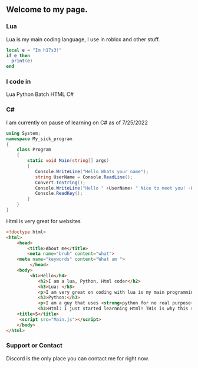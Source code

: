 ## Welcome to my page.
 
 
### Lua

Lua is my main coding language, I use in roblox and other stuff.

```lua
local e = "Im h17s3!"
if e then
  print(e)
end
```

### I code in

Lua 
Python 
Batch
HTML
C#
### C#
I am currently on pause of learning on C# as of 7/25/2022

```csharp
using System;
namespace My_sick_program
{
    class Program
    {
        static void Main(string[] args)
        {
           Console.WriteLine("Hello Whats your name");
           string UserName = Console.ReadLine();
           Convert.ToString();
           Console.WriteLine("Hello " +UserName+ " Nice to meet you! -H17S3");
           Console.ReadKey();
        }
    }
}
```

Html is very great for websites
```html
<!doctype html>
<html>
    <head>
        <title>About me</title>
        <meta name="bruh" content="what">
    <meta name="keywords" content="What am ">
         </head>
    <body>
         <h1>Hello</h4>
            <h2>I am a lua, Python, Html coder</h2>
            <h3>Lua: </h3>
            <p>I am very great on coding with lua is my main programming laugnage</p>
            <h3>Python:</h3>
            <p>I am a guy that uses <strong>python for no real purpose</strong></p>
            <h3>Html: I just started learnning Html! THis is why this site was made!</h3>
    <title>S</title>
     <script src="Main.js"></script>
    </body>
</html>
```
### Support or Contact

Discord is the only place you can contact me for right now.
